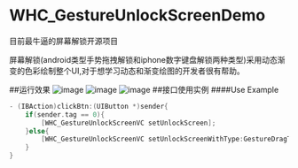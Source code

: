 # WHC_GestureUnlockScreenDemo
目前最牛逼的屏幕解锁开源项目

屏幕解锁(android类型手势拖拽解锁和iphone数字键盘解锁两种类型)采用动态渐变的色彩绘制整个UI,对于想学习动态和渐变绘图的开发者很有帮助。

##运行效果
![image](https://github.com/netyouli/WHC_GestureUnlockScreenDemo/tree/master/WHC_GestureUnlockScreenDemo/gif/a.gif)
![image](https://github.com/netyouli/WHC_GestureUnlockScreenDemo/tree/master/WHC_GestureUnlockScreenDemo/gif/b.gif)
![image](https://github.com/netyouli/WHC_GestureUnlockScreenDemo/tree/master/WHC_GestureUnlockScreenDemo/gif/c.gif)
##接口使用实例
####Use Example
```objective-c
- (IBAction)clickBtn:(UIButton *)sender{
    if(sender.tag == 0){
        [WHC_GestureUnlockScreenVC setUnlockScreen];
    }else{
        [WHC_GestureUnlockScreenVC setUnlockScreenWithType:GestureDragType];
    }
}

```
